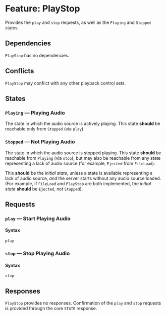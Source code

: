 # Feature: PlayStop

Provides the `play` and `stop` requests, as well as the `Playing` and
`Stopped` states.

## Dependencies

`PlayStop` has no dependencies.

## Conflicts

`PlayStop` may conflict with any other playback control sets.

## States

### `Playing` — Playing Audio

The state in which the audio source is actively playing.  This state
__should__ be reachable only from `Stopped` (via `play`).

### `Stopped` — Not Playing Audio

The state in which the audio source is stopped playing.  This state __should__
be reachable from `Playing` (via `stop`), but may also be reachable from any
state representing a lack of audio source (for example, `Ejected` from
`FileLoad`).

This __should__ be the _initial state_, unless a state is available representing
a lack of audio source, _and_ the server starts without any audio source loaded.
(For example, if `FileLoad` and `PlayStop` are both implemented, the _initial
state_ __should__ be `Ejected`, not `Stopped`).

## Requests

### `play` — Start Playing Audio

#### Syntax

`play`

### `stop` — Stop Playing Audio

#### Syntax

`stop`


## Responses

`PlayStop` provides no responses.  Confirmation of the `play` and `stop`
requests is provided through the core `STATE` response.
